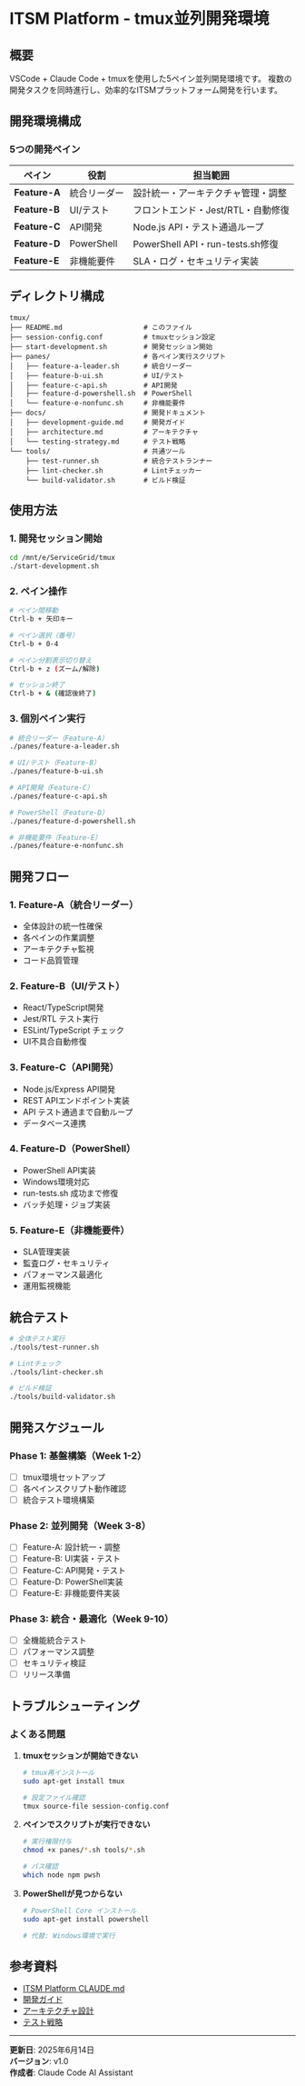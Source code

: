 # ITSM Platform - tmux並列開発環境

## 概要

VSCode + Claude Code + tmuxを使用した5ペイン並列開発環境です。
複数の開発タスクを同時進行し、効率的なITSMプラットフォーム開発を行います。

## 開発環境構成

### 5つの開発ペイン

| ペイン | 役割 | 担当範囲 |
|--------|------|----------|
| **Feature-A** | 統合リーダー | 設計統一・アーキテクチャ管理・調整 |
| **Feature-B** | UI/テスト | フロントエンド・Jest/RTL・自動修復 |
| **Feature-C** | API開発 | Node.js API・テスト通過ループ |
| **Feature-D** | PowerShell | PowerShell API・run-tests.sh修復 |
| **Feature-E** | 非機能要件 | SLA・ログ・セキュリティ実装 |

## ディレクトリ構成

```
tmux/
├── README.md                    # このファイル
├── session-config.conf          # tmuxセッション設定
├── start-development.sh         # 開発セッション開始
├── panes/                       # 各ペイン実行スクリプト
│   ├── feature-a-leader.sh      # 統合リーダー
│   ├── feature-b-ui.sh          # UI/テスト
│   ├── feature-c-api.sh         # API開発
│   ├── feature-d-powershell.sh  # PowerShell
│   └── feature-e-nonfunc.sh     # 非機能要件
├── docs/                        # 開発ドキュメント
│   ├── development-guide.md     # 開発ガイド
│   ├── architecture.md          # アーキテクチャ
│   └── testing-strategy.md      # テスト戦略
└── tools/                       # 共通ツール
    ├── test-runner.sh           # 統合テストランナー
    ├── lint-checker.sh          # Lintチェッカー
    └── build-validator.sh       # ビルド検証
```

## 使用方法

### 1. 開発セッション開始

```bash
cd /mnt/e/ServiceGrid/tmux
./start-development.sh
```

### 2. ペイン操作

```bash
# ペイン間移動
Ctrl-b + 矢印キー

# ペイン選択（番号）
Ctrl-b + 0-4

# ペイン分割表示切り替え
Ctrl-b + z (ズーム/解除)

# セッション終了
Ctrl-b + & (確認後終了)
```

### 3. 個別ペイン実行

```bash
# 統合リーダー（Feature-A）
./panes/feature-a-leader.sh

# UI/テスト（Feature-B）
./panes/feature-b-ui.sh

# API開発（Feature-C）
./panes/feature-c-api.sh

# PowerShell（Feature-D）
./panes/feature-d-powershell.sh

# 非機能要件（Feature-E）
./panes/feature-e-nonfunc.sh
```

## 開発フロー

### 1. Feature-A（統合リーダー）
- 全体設計の統一性確保
- 各ペインの作業調整
- アーキテクチャ監視
- コード品質管理

### 2. Feature-B（UI/テスト）
- React/TypeScript開発
- Jest/RTL テスト実行
- ESLint/TypeScript チェック
- UI不具合自動修復

### 3. Feature-C（API開発）
- Node.js/Express API開発
- REST APIエンドポイント実装
- API テスト通過まで自動ループ
- データベース連携

### 4. Feature-D（PowerShell）
- PowerShell API実装
- Windows環境対応
- run-tests.sh 成功まで修復
- バッチ処理・ジョブ実装

### 5. Feature-E（非機能要件）
- SLA管理実装
- 監査ログ・セキュリティ
- パフォーマンス最適化
- 運用監視機能

## 統合テスト

```bash
# 全体テスト実行
./tools/test-runner.sh

# Lintチェック
./tools/lint-checker.sh

# ビルド検証
./tools/build-validator.sh
```

## 開発スケジュール

### Phase 1: 基盤構築（Week 1-2）
- [ ] tmux環境セットアップ
- [ ] 各ペインスクリプト動作確認
- [ ] 統合テスト環境構築

### Phase 2: 並列開発（Week 3-8）
- [ ] Feature-A: 設計統一・調整
- [ ] Feature-B: UI実装・テスト
- [ ] Feature-C: API開発・テスト
- [ ] Feature-D: PowerShell実装
- [ ] Feature-E: 非機能要件実装

### Phase 3: 統合・最適化（Week 9-10）
- [ ] 全機能統合テスト
- [ ] パフォーマンス調整
- [ ] セキュリティ検証
- [ ] リリース準備

## トラブルシューティング

### よくある問題

1. **tmuxセッションが開始できない**
   ```bash
   # tmux再インストール
   sudo apt-get install tmux
   
   # 設定ファイル確認
   tmux source-file session-config.conf
   ```

2. **ペインでスクリプトが実行できない**
   ```bash
   # 実行権限付与
   chmod +x panes/*.sh tools/*.sh
   
   # パス確認
   which node npm pwsh
   ```

3. **PowerShellが見つからない**
   ```bash
   # PowerShell Core インストール
   sudo apt-get install powershell
   
   # 代替: Windows環境で実行
   ```

## 参考資料

- [ITSM Platform CLAUDE.md](../CLAUDE.md)
- [開発ガイド](docs/development-guide.md)
- [アーキテクチャ設計](docs/architecture.md)
- [テスト戦略](docs/testing-strategy.md)

---

**更新日**: 2025年6月14日  
**バージョン**: v1.0  
**作成者**: Claude Code AI Assistant